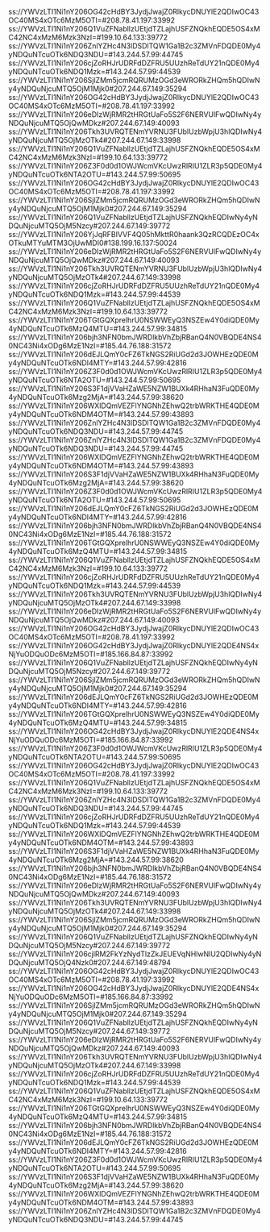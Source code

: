 ss://YWVzLTI1Ni1nY206OG42cHdBY3JydjJwajZ0RlkycDNUYlE2QDIwOC43OC40MS4xOTc6MzM5OTI=#208.78.41.197:33992
ss://YWVzLTI1Ni1nY206Q1VuZFNabllzUEtjdTZLajhUSFZNQkhEQDE5OS4xMC42NC4xMzM6Mzk3NzI=#199.10.64.133:39772
ss://YWVzLTI1Ni1nY206ZnlYZHc4N3lDSDlTQW1Ga1B2c3ZMVnFDQDE0My4yNDQuNTcuOTk6NDQ3NDU=#143.244.57.99:44745
ss://YWVzLTI1Ni1nY206cjZoRHJrUDRFdDZFRU5UUzhReTdUY21nQDE0My4yNDQuNTcuOTk6NDQ1Mzk=#143.244.57.99:44539
ss://YWVzLTI1Ni1nY206SjlZMm5jcmRQRUMzOGd3eWRORkZHQm5hQDIwNy4yNDQuNjcuMTQ5OjM1Mjk0#207.244.67.149:35294
ss://YWVzLTI1Ni1nY206OG42cHdBY3JydjJwajZ0RlkycDNUYlE2QDIwOC43OC40MS4xOTc6MzM5OTI=#208.78.41.197:33992
ss://YWVzLTI1Ni1nY206eDIzWjRMR2tHRGtUaFo5S2F6NERVUlFwQDIwNy4yNDQuNjcuMTQ5OjQwMDkz#207.244.67.149:40093
ss://YWVzLTI1Ni1nY206Tkh3UVRQTENmYVRNU3FUblUzbWpjU3hlQDIwNy4yNDQuNjcuMTQ5OjMzOTk4#207.244.67.149:33998
ss://YWVzLTI1Ni1nY206Q1VuZFNabllzUEtjdTZLajhUSFZNQkhEQDE5OS4xMC42NC4xMzM6Mzk3NzI=#199.10.64.133:39772
ss://YWVzLTI1Ni1nY206Z3F0d0d1OWJWcmVKcUwzRlRIU1ZLR3p5QDE0My4yNDQuNTcuOTk6NTA2OTU=#143.244.57.99:50695
ss://YWVzLTI1Ni1nY206OG42cHdBY3JydjJwajZ0RlkycDNUYlE2QDIwOC43OC40MS4xOTc6MzM5OTI=#208.78.41.197:33992
ss://YWVzLTI1Ni1nY206SjlZMm5jcmRQRUMzOGd3eWRORkZHQm5hQDIwNy4yNDQuNjcuMTQ5OjM1Mjk0#207.244.67.149:35294
ss://YWVzLTI1Ni1nY206Q1VuZFNabllzUEtjdTZLajhUSFZNQkhEQDIwNy4yNDQuNjcuMTQ5OjM5Nzcy#207.244.67.149:39772
ss://YWVzLTI1Ni1nY206YjJqRFBIVVF4Q05hMkttR0haank3QzRCQDEzOC4xOTkuMTYuMTM3OjUwMDI0#138.199.16.137:50024
ss://YWVzLTI1Ni1nY206eDIzWjRMR2tHRGtUaFo5S2F6NERVUlFwQDIwNy4yNDQuNjcuMTQ5OjQwMDkz#207.244.67.149:40093
ss://YWVzLTI1Ni1nY206Tkh3UVRQTENmYVRNU3FUblUzbWpjU3hlQDIwNy4yNDQuNjcuMTQ5OjMzOTk4#207.244.67.149:33998
ss://YWVzLTI1Ni1nY206cjZoRHJrUDRFdDZFRU5UUzhReTdUY21nQDE0My4yNDQuNTcuOTk6NDQ1Mzk=#143.244.57.99:44539
ss://YWVzLTI1Ni1nY206Q1VuZFNabllzUEtjdTZLajhUSFZNQkhEQDE5OS4xMC42NC4xMzM6Mzk3NzI=#199.10.64.133:39772
ss://YWVzLTI1Ni1nY206TGtGQXprelhrU0NSWWEyQ3NSZEw4Y0diQDE0My4yNDQuNTcuOTk6MzQ4MTU=#143.244.57.99:34815
ss://YWVzLTI1Ni1nY206bjh3NFN0bmJWRDlkbVhZbjRBanQ4N0VBQDE4NS40NC43Ni4xODg6MzE1NzI=#185.44.76.188:31572
ss://YWVzLTI1Ni1nY206dEJLQmY0cFZ6TkNGS2RiUGd2d3JOWHEzQDE0My4yNDQuNTcuOTk6NDI4MTY=#143.244.57.99:42816
ss://YWVzLTI1Ni1nY206Z3F0d0d1OWJWcmVKcUwzRlRIU1ZLR3p5QDE0My4yNDQuNTcuOTk6NTA2OTU=#143.244.57.99:50695
ss://YWVzLTI1Ni1nY206S3F1djVVaHZaWE5NZW1BUXk4RHhaN3FuQDE0My4yNDQuNTcuOTk6Mzg2MjA=#143.244.57.99:38620
ss://YWVzLTI1Ni1nY206WXlDQmVEZFlYNGNhZEhwQ2trbWRKTHE4QDE0My4yNDQuNTcuOTk6NDM4OTM=#143.244.57.99:43893
ss://YWVzLTI1Ni1nY206ZnlYZHc4N3lDSDlTQW1Ga1B2c3ZMVnFDQDE0My4yNDQuNTcuOTk6NDQ3NDU=#143.244.57.99:44745
ss://YWVzLTI1Ni1nY206ZnlYZHc4N3lDSDlTQW1Ga1B2c3ZMVnFDQDE0My4yNDQuNTcuOTk6NDQ3NDU=#143.244.57.99:44745
ss://YWVzLTI1Ni1nY206WXlDQmVEZFlYNGNhZEhwQ2trbWRKTHE4QDE0My4yNDQuNTcuOTk6NDM4OTM=#143.244.57.99:43893
ss://YWVzLTI1Ni1nY206S3F1djVVaHZaWE5NZW1BUXk4RHhaN3FuQDE0My4yNDQuNTcuOTk6Mzg2MjA=#143.244.57.99:38620
ss://YWVzLTI1Ni1nY206Z3F0d0d1OWJWcmVKcUwzRlRIU1ZLR3p5QDE0My4yNDQuNTcuOTk6NTA2OTU=#143.244.57.99:50695
ss://YWVzLTI1Ni1nY206dEJLQmY0cFZ6TkNGS2RiUGd2d3JOWHEzQDE0My4yNDQuNTcuOTk6NDI4MTY=#143.244.57.99:42816
ss://YWVzLTI1Ni1nY206bjh3NFN0bmJWRDlkbVhZbjRBanQ4N0VBQDE4NS40NC43Ni4xODg6MzE1NzI=#185.44.76.188:31572
ss://YWVzLTI1Ni1nY206TGtGQXprelhrU0NSWWEyQ3NSZEw4Y0diQDE0My4yNDQuNTcuOTk6MzQ4MTU=#143.244.57.99:34815
ss://YWVzLTI1Ni1nY206Q1VuZFNabllzUEtjdTZLajhUSFZNQkhEQDE5OS4xMC42NC4xMzM6Mzk3NzI=#199.10.64.133:39772
ss://YWVzLTI1Ni1nY206cjZoRHJrUDRFdDZFRU5UUzhReTdUY21nQDE0My4yNDQuNTcuOTk6NDQ1Mzk=#143.244.57.99:44539
ss://YWVzLTI1Ni1nY206Tkh3UVRQTENmYVRNU3FUblUzbWpjU3hlQDIwNy4yNDQuNjcuMTQ5OjMzOTk4#207.244.67.149:33998
ss://YWVzLTI1Ni1nY206eDIzWjRMR2tHRGtUaFo5S2F6NERVUlFwQDIwNy4yNDQuNjcuMTQ5OjQwMDkz#207.244.67.149:40093
ss://YWVzLTI1Ni1nY206OG42cHdBY3JydjJwajZ0RlkycDNUYlE2QDIwOC43OC40MS4xOTc6MzM5OTI=#208.78.41.197:33992
ss://YWVzLTI1Ni1nY206OG42cHdBY3JydjJwajZ0RlkycDNUYlE2QDE4NS4xNjYuODQuODc6MzM5OTI=#185.166.84.87:33992
ss://YWVzLTI1Ni1nY206Q1VuZFNabllzUEtjdTZLajhUSFZNQkhEQDIwNy4yNDQuNjcuMTQ5OjM5Nzcy#207.244.67.149:39772
ss://YWVzLTI1Ni1nY206SjlZMm5jcmRQRUMzOGd3eWRORkZHQm5hQDIwNy4yNDQuNjcuMTQ5OjM1Mjk0#207.244.67.149:35294
ss://YWVzLTI1Ni1nY206dEJLQmY0cFZ6TkNGS2RiUGd2d3JOWHEzQDE0My4yNDQuNTcuOTk6NDI4MTY=#143.244.57.99:42816
ss://YWVzLTI1Ni1nY206TGtGQXprelhrU0NSWWEyQ3NSZEw4Y0diQDE0My4yNDQuNTcuOTk6MzQ4MTU=#143.244.57.99:34815
ss://YWVzLTI1Ni1nY206OG42cHdBY3JydjJwajZ0RlkycDNUYlE2QDE4NS4xNjYuODQuODc6MzM5OTI=#185.166.84.87:33992
ss://YWVzLTI1Ni1nY206Z3F0d0d1OWJWcmVKcUwzRlRIU1ZLR3p5QDE0My4yNDQuNTcuOTk6NTA2OTU=#143.244.57.99:50695
ss://YWVzLTI1Ni1nY206OG42cHdBY3JydjJwajZ0RlkycDNUYlE2QDIwOC43OC40MS4xOTc6MzM5OTI=#208.78.41.197:33992
ss://YWVzLTI1Ni1nY206Q1VuZFNabllzUEtjdTZLajhUSFZNQkhEQDE5OS4xMC42NC4xMzM6Mzk3NzI=#199.10.64.133:39772
ss://YWVzLTI1Ni1nY206ZnlYZHc4N3lDSDlTQW1Ga1B2c3ZMVnFDQDE0My4yNDQuNTcuOTk6NDQ3NDU=#143.244.57.99:44745
ss://YWVzLTI1Ni1nY206cjZoRHJrUDRFdDZFRU5UUzhReTdUY21nQDE0My4yNDQuNTcuOTk6NDQ1Mzk=#143.244.57.99:44539
ss://YWVzLTI1Ni1nY206WXlDQmVEZFlYNGNhZEhwQ2trbWRKTHE4QDE0My4yNDQuNTcuOTk6NDM4OTM=#143.244.57.99:43893
ss://YWVzLTI1Ni1nY206S3F1djVVaHZaWE5NZW1BUXk4RHhaN3FuQDE0My4yNDQuNTcuOTk6Mzg2MjA=#143.244.57.99:38620
ss://YWVzLTI1Ni1nY206bjh3NFN0bmJWRDlkbVhZbjRBanQ4N0VBQDE4NS40NC43Ni4xODg6MzE1NzI=#185.44.76.188:31572
ss://YWVzLTI1Ni1nY206eDIzWjRMR2tHRGtUaFo5S2F6NERVUlFwQDIwNy4yNDQuNjcuMTQ5OjQwMDkz#207.244.67.149:40093
ss://YWVzLTI1Ni1nY206Tkh3UVRQTENmYVRNU3FUblUzbWpjU3hlQDIwNy4yNDQuNjcuMTQ5OjMzOTk4#207.244.67.149:33998
ss://YWVzLTI1Ni1nY206SjlZMm5jcmRQRUMzOGd3eWRORkZHQm5hQDIwNy4yNDQuNjcuMTQ5OjM1Mjk0#207.244.67.149:35294
ss://YWVzLTI1Ni1nY206Q1VuZFNabllzUEtjdTZLajhUSFZNQkhEQDIwNy4yNDQuNjcuMTQ5OjM5Nzcy#207.244.67.149:39772
ss://YWVzLTI1Ni1nY206cjlRM2FkYzNydTlzZkJEUEVqNHlwNlU2QDIwNy4yNDQuNjcuMTQ5OjQ4Nzk0#207.244.67.149:48794
ss://YWVzLTI1Ni1nY206OG42cHdBY3JydjJwajZ0RlkycDNUYlE2QDIwOC43OC40MS4xOTc6MzM5OTI=#208.78.41.197:33992
ss://YWVzLTI1Ni1nY206OG42cHdBY3JydjJwajZ0RlkycDNUYlE2QDE4NS4xNjYuODQuODc6MzM5OTI=#185.166.84.87:33992
ss://YWVzLTI1Ni1nY206SjlZMm5jcmRQRUMzOGd3eWRORkZHQm5hQDIwNy4yNDQuNjcuMTQ5OjM1Mjk0#207.244.67.149:35294
ss://YWVzLTI1Ni1nY206Q1VuZFNabllzUEtjdTZLajhUSFZNQkhEQDIwNy4yNDQuNjcuMTQ5OjM5Nzcy#207.244.67.149:39772
ss://YWVzLTI1Ni1nY206eDIzWjRMR2tHRGtUaFo5S2F6NERVUlFwQDIwNy4yNDQuNjcuMTQ5OjQwMDkz#207.244.67.149:40093
ss://YWVzLTI1Ni1nY206Tkh3UVRQTENmYVRNU3FUblUzbWpjU3hlQDIwNy4yNDQuNjcuMTQ5OjMzOTk4#207.244.67.149:33998
ss://YWVzLTI1Ni1nY206cjZoRHJrUDRFdDZFRU5UUzhReTdUY21nQDE0My4yNDQuNTcuOTk6NDQ1Mzk=#143.244.57.99:44539
ss://YWVzLTI1Ni1nY206Q1VuZFNabllzUEtjdTZLajhUSFZNQkhEQDE5OS4xMC42NC4xMzM6Mzk3NzI=#199.10.64.133:39772
ss://YWVzLTI1Ni1nY206TGtGQXprelhrU0NSWWEyQ3NSZEw4Y0diQDE0My4yNDQuNTcuOTk6MzQ4MTU=#143.244.57.99:34815
ss://YWVzLTI1Ni1nY206bjh3NFN0bmJWRDlkbVhZbjRBanQ4N0VBQDE4NS40NC43Ni4xODg6MzE1NzI=#185.44.76.188:31572
ss://YWVzLTI1Ni1nY206dEJLQmY0cFZ6TkNGS2RiUGd2d3JOWHEzQDE0My4yNDQuNTcuOTk6NDI4MTY=#143.244.57.99:42816
ss://YWVzLTI1Ni1nY206Z3F0d0d1OWJWcmVKcUwzRlRIU1ZLR3p5QDE0My4yNDQuNTcuOTk6NTA2OTU=#143.244.57.99:50695
ss://YWVzLTI1Ni1nY206S3F1djVVaHZaWE5NZW1BUXk4RHhaN3FuQDE0My4yNDQuNTcuOTk6Mzg2MjA=#143.244.57.99:38620
ss://YWVzLTI1Ni1nY206WXlDQmVEZFlYNGNhZEhwQ2trbWRKTHE4QDE0My4yNDQuNTcuOTk6NDM4OTM=#143.244.57.99:43893
ss://YWVzLTI1Ni1nY206ZnlYZHc4N3lDSDlTQW1Ga1B2c3ZMVnFDQDE0My4yNDQuNTcuOTk6NDQ3NDU=#143.244.57.99:44745
